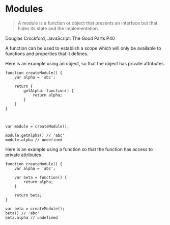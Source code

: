 # Modules

> A module is a function or object that presents an interface but that hides its state and the implementation.

Douglas Crockford, JavaScript: The Good Parts P40

A function can be used to establish a scope which will only be available to functions and properties that it defines.

Here is an example using an object, so that the object has private attributes.

```
function createModule() {
    var alpha = 'abc';

    return {
        getAlpha: function() {
            return alpha;
        }
    }
}



var module = createModule();

module.getAlpha() // 'abc'
module.alpha // undefined
```

Here is an example using a function so that the function has access to private attributes

```
function createModule() {
    var alpha = 'abc';

    var beta = function() {
        return alpha;
    }

    return beta;
}

var beta = createModule();
beta() // 'abc'
beta.alpha // undefined
```



